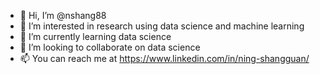- 👋 Hi, I’m @nshang88
- 👀 I’m interested in research using data science and machine learning
- 🌱 I’m currently learning data science 
- 💞️ I’m looking to collaborate on data science
- 📫 You can reach me at https://www.linkedin.com/in/ning-shangguan/

<!---
nshang88/nshang88 is a ✨ special ✨ repository because its `README.md` (this file) appears on your GitHub profile.
You can click the Preview link to take a look at your changes.
--->
